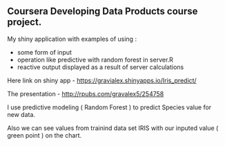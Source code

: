 ## Coursera Developing Data Products course project.

My shiny application with examples of using :
- some form of input
- operation like predictive with random forest in server.R
- reactive output displayed as a result of server calculations

Here link on shiny app - https://gravialex.shinyapps.io/Iris_predict/

The presentation - http://rpubs.com/gravalex5/254758 

I use predictive modeling ( Random Forest ) to predict Species value for new data.

Also we can see values from trainind data set IRIS with our inputed value ( green point ) on the chart.


